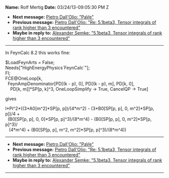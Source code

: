 **Name:** Rolf Mertig
**Date:** 03/24/13-09:05:30 PM Z

  - **Next message:** [Pietro Dall'Olio: "PaVe"](0729.html)
  - **Previous message:** [Pietro Dall'Olio: "Re: 5.1beta3, Tensor
    integrals of rank higher than 3 encountered"](0727.html)
  - **Maybe in reply to:** [Alexander Semke: "5.1beta3, Tensor integrals
    of rank higher than 3 encountered"](0467.html)

-----

In FeynCalc 8.2 this works fine:  

$LoadFeynArts = False;  
Needs["HighEnergyPhysics\`FeynCalc\`"];  
FI;  
FCE@OneLoop[k,  
  FeynAmpDenominator[PD[(k - p), 0], PD[(k - p), m],
PD[k, 0],  
    PD[k, m]]\*SP[p, k]^3, OneLoopSimplify -\> True,
CancelQP -\> True]  

gives  

I\*Pi^2\*((3\*A0[m^2]\*SP[p, p])/(4\*m^2) -
(3\*B0[SP[p, p], 0, m^2]\*SP[p, p])/4 +  
  (B0[SP[p, p], 0, 0]\*SP[p, p]^3)/(8\*m^4) -
(B0[SP[p, p], 0, m^2]\*SP[p, p]^3)/  
   (4\*m^4) + (B0[SP[p, p], m^2, m^2]\*SP[p,
p]^3)/(8\*m^4))  

-----

  - **Next message:** [Pietro Dall'Olio: "PaVe"](0729.html)
  - **Previous message:** [Pietro Dall'Olio: "Re: 5.1beta3, Tensor
    integrals of rank higher than 3 encountered"](0727.html)
  - **Maybe in reply to:** [Alexander Semke: "5.1beta3, Tensor integrals
    of rank higher than 3 encountered"](0467.html)

-----

